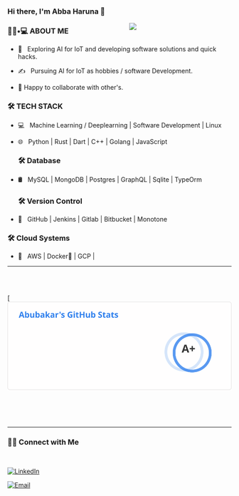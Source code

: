 ### Hi there, I'm Abba Haruna 👋

<img align='right' src="https://media.giphy.com/media/M9gbBd9nbDrOTu1Mqx/giphy.gif" width="230">

<h3> 👨🏻•💻 ABOUT ME </h3>



- 🤔 &nbsp; Exploring AI for IoT and developing software solutions and quick hacks.
<!-- 
- 🎓 &nbsp; Studying Physics at Auk and coding stuffs.

- 🌱 &nbsp; Learning about Machine Learning,DeepLearning and Systems Design. -->

- ✍️ &nbsp; Pursuing AI for IoT as hobbies / software Development.

- 👯 Happy to collaborate with other's.


<h3>🛠 TECH STACK</h3>



- 💻 &nbsp; Machine Learning / Deeplearning | Software Development | Linux 

- 🌐 &nbsp; Python | Rust | Dart | C++ | Golang | JavaScript

  
  <h3>🛠 Database </h3>

- 🛢 &nbsp; MySQL | MongoDB | Postgres | GraphQL | Sqlite | TypeOrm


  <h3>🛠 Version Control </h3>

- 🔧 &nbsp; GitHub | Jenkins | Gitlab | Bitbucket | Monotone 

<!-- - 🖥 &nbsp; Illustrator| Photoshop | InDesign -->


  <h3>🛠 Cloud Systems </h3>

- 🔧 &nbsp; AWS | Docker🐳 | GCP | 

<hr>



<br/><br/>

[![Abubakar's GitHub Stats](https://github.com/Abubakarharuna10/Abubakarharuna10/blob/master/68747470733a2f2f6769746875622d726561646d652d73746174732e76657263656c2e6170702f6170693f757365726e616d653d73686976616d303131302673686f775f69636f6e733d74727565.svg)

<br/>
<br><br>



<hr>



<h3> 🤝🏻 Connect with Me </h3>

<br>



<p align="center">

<a href="https://www.linkedin.com/in/abubakarharuna10/"><img alt="LinkedIn" src="https://img.shields.io/badge/LinkedIn-abubakarharuna10%20Malpani-blue?style=flat-square&logo=linkedin"></a>

<a href="mailto:abbanso10@gmail.com"><img alt="Email" src="https://img.shields.io/badge/Email-abbanso10@gmail.com-blue?style=flat-square&logo=gmail"></a>

</p>
